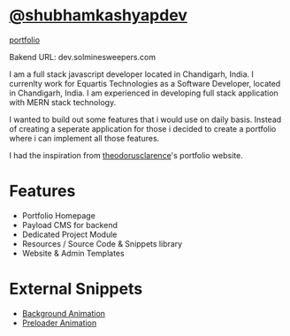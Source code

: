 # [@shubhamkashyapdev](https://github.com/shubhamwebdesign/shubhamwebdesign)

[portfolio](/assets/app.png)

Bakend URL:
dev.solminesweepers.com

I am a full stack javascript developer located in Chandigarh, India. I currenlty work for Equartis Technologies as a Software Developer, located in Chandigarh, India. I am experienced in developing full stack application with MERN stack technology.

I wanted to build out some features that i would use on daily basis. Instead of creating a seperate application for those i decided to create a portfolio where i can implement all those features.

I had the inspiration from [theodorusclarence](https://theodorusclarence.com)'s portfolio website.

# Features

- Portfolio Homepage
- Payload CMS for backend
- Dedicated Project Module
- Resources / Source Code & Snippets library
- Website & Admin Templates

# External Snippets

- [Background Animation](https://codepen.io/alphardex/pen/RwrVoeL)
- [Preloader Animation](https://codepen.io/zerospree/pen/XWaGER)
